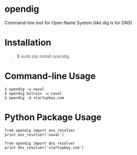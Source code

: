 opendig
=======

Command-line tool for Open Name System (like dig is for DNS)

Installation
=======

> $ sudo pip install opendig

Command-line Usage
=======

```
$ opendig -u naval
$ opendig bitcoin -u naval
$ opendig -d startupboy.com
```

Python Package Usage
=======
```
from opendig import ons_resolver
print ons_resolver('naval')

from opendig import dns_resolver
print dns_resolver('startupboy.com')
```
